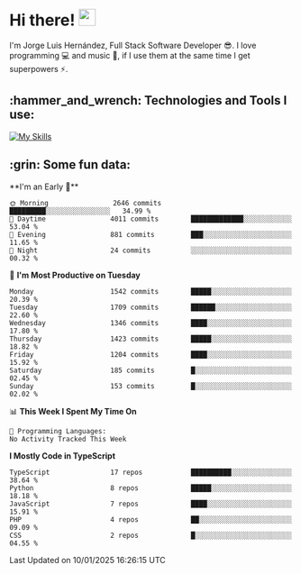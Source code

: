 <h1 align="left">
 <abc>
  <br>Hi there! <img src="https://user-images.githubusercontent.com/42378118/110234147-e3259600-7f4e-11eb-95be-0c4047144dea.gif" width="30"><br>
 </abc>
</h1>

I'm Jorge Luis Hernández, Full Stack Software Developer :sunglasses:. I love programming :computer: and music :musical_score:, if I use them at the same time I get superpowers :zap:. 


<h2 align="left">:hammer_and_wrench: Technologies and Tools I use:</h2>

[![My Skills](https://skillicons.dev/icons?i=js,ts,html,css,py,vue,react,next,nest,postgres,mysql)](https://skillicons.dev)

<h2 align="left">:grin: Some fun data:</h2>
<!--START_SECTION:waka-->
**I'm an Early 🐤** 

```text
🌞 Morning                2646 commits        █████████░░░░░░░░░░░░░░░░   34.99 % 
🌆 Daytime                4011 commits        █████████████░░░░░░░░░░░░   53.04 % 
🌃 Evening                881 commits         ███░░░░░░░░░░░░░░░░░░░░░░   11.65 % 
🌙 Night                  24 commits          ░░░░░░░░░░░░░░░░░░░░░░░░░   00.32 % 
```
📅 **I'm Most Productive on Tuesday** 

```text
Monday                   1542 commits        █████░░░░░░░░░░░░░░░░░░░░   20.39 % 
Tuesday                  1709 commits        ██████░░░░░░░░░░░░░░░░░░░   22.60 % 
Wednesday                1346 commits        ████░░░░░░░░░░░░░░░░░░░░░   17.80 % 
Thursday                 1423 commits        █████░░░░░░░░░░░░░░░░░░░░   18.82 % 
Friday                   1204 commits        ████░░░░░░░░░░░░░░░░░░░░░   15.92 % 
Saturday                 185 commits         █░░░░░░░░░░░░░░░░░░░░░░░░   02.45 % 
Sunday                   153 commits         █░░░░░░░░░░░░░░░░░░░░░░░░   02.02 % 
```


📊 **This Week I Spent My Time On** 

```text
💬 Programming Languages: 
No Activity Tracked This Week
```

**I Mostly Code in TypeScript** 

```text
TypeScript               17 repos            ██████████░░░░░░░░░░░░░░░   38.64 % 
Python                   8 repos             █████░░░░░░░░░░░░░░░░░░░░   18.18 % 
JavaScript               7 repos             ████░░░░░░░░░░░░░░░░░░░░░   15.91 % 
PHP                      4 repos             ██░░░░░░░░░░░░░░░░░░░░░░░   09.09 % 
CSS                      2 repos             █░░░░░░░░░░░░░░░░░░░░░░░░   04.55 % 
```




 Last Updated on 10/01/2025 16:26:15 UTC
<!--END_SECTION:waka-->
